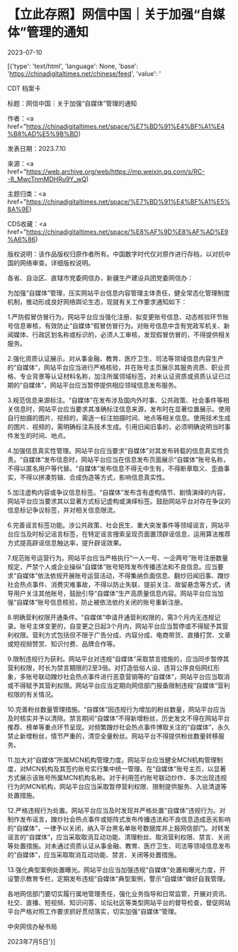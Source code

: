 # 【立此存照】网信中国｜关于加强“自媒体”管理的通知

2023-07-10

[{'type': 'text/html', 'language': None, 'base': 'https://chinadigitaltimes.net/chinese/feed', 'value': '

CDT 档案卡

标题：网信中国｜关于加强“自媒体”管理的通知

作者：<a href="https://chinadigitaltimes.net/space/%E7%BD%91%E4%BF%A1%E4%B8%AD%E5%9B%BD)

发表日期：2023.7.10

来源：<a href="https://web.archive.org/web/https://mp.weixin.qq.com/s/RC--8_MwcTnmMDHRu9Y_wQ)

主题归类：<a href="https://chinadigitaltimes.net/space/%E7%BD%91%E4%BF%A1%E5%8A%9E)

CDS收藏：<a href="https://chinadigitaltimes.net/space/%E8%AF%9D%E8%AF%AD%E9%A6%86)

版权说明：该作品版权归原作者所有。中国数字时代仅对原作进行存档，以对抗中国的网络审查。详细版权说明。





各省、自治区、直辖市党委网信办，新疆生产建设兵团党委网信办：

为加强“自媒体”管理，压实网站平台信息内容管理主体责任，健全常态化管理制度机制，推动形成良好网络舆论生态，现就有关工作要求通知如下：

1.严防假冒仿冒行为。网站平台应当强化注册、拟变更账号信息、动态核验环节账号信息审核，有效防止“自媒体”假冒仿冒行为。对账号信息中含有党政军机关、新闻媒体、行政区划名称或标识的，必须人工审核，发现假冒仿冒的，不得提供相关服务。

2.强化资质认证展示。对从事金融、教育、医疗卫生、司法等领域信息内容生产的“自媒体”，网站平台应当进行严格核验，并在账号主页展示其服务资质、职业资格、专业背景等认证材料名称，加注所属领域标签。对未认证资质或资质认证已过期的“自媒体”，网站平台应当暂停提供相应领域信息发布服务。

3.规范信息来源标注。“自媒体”在发布涉及国内外时事、公共政策、社会事件等相关信息时，网站平台应当要求其准确标注信息来源，发布时在显著位置展示。使用自行拍摄的图片、视频的，需逐一标注拍摄时间、地点等相关信息。使用技术生成的图片、视频的，需明确标注系技术生成。引用旧闻旧事的，必须明确说明当时事件发生的时间、地点。

4.加强信息真实性管理。网站平台应当要求“自媒体”对其发布转载的信息真实性负责。“自媒体”发布信息时，网站平台应当在信息发布页面展示“自媒体”账号名称，不得以匿名用户等代替。“自媒体”发布信息不得无中生有，不得断章取义、歪曲事实，不得以拼凑剪辑、合成伪造等方式，影响信息真实性。

5.加注虚构内容或争议信息标签。“自媒体”发布含有虚构情节、剧情演绎的内容，网站平台应当要求其以显著方式标记虚构或演绎标签。鼓励网站平台对存在争议的信息标记争议标签，并对相关信息限流。

6.完善谣言标签功能。涉公共政策、社会民生、重大突发事件等领域谣言，网站平台应当及时标记谣言标签，在特定谣言搜索呈现页面置顶辟谣信息，运用算法推荐方式提高辟谣信息触达率，提升辟谣效果。

7.规范账号运营行为。网站平台应当严格执行“一人一号、一企两号”账号注册数量规定，严禁个人或企业操纵“自媒体”账号矩阵发布传播违法和不良信息。应当要求“自媒体”依法依规开展账号运营活动，不得集纳负面信息、翻炒旧闻旧事、蹭炒社会热点事件、消费灾难事故，不得以防止失联、提前关注、故留悬念等方式，诱导用户关注其他账号，鼓励引导“自媒体”生产高质量信息内容。网站平台应当加强“自媒体”账号信息核验，防止被依法依约关闭的账号重新注册。

8.明确营利权限开通条件。“自媒体”申请开通营利权限的，需3个月内无违规记录。账号主体变更的，自变更之日起3个月内，网站平台应当暂停或不得赋予其营利权限。营利方式包括但不限于广告分成、内容分成、电商带货、直播打赏、文章或短视频赞赏、知识付费、品牌合作等。

9.限制违规行为获利。网站平台对违规“自媒体”采取禁言措施的，应当同步暂停其营利权限，时长为禁言期限的2至3倍。对打造低俗人设、违背公序良俗网红形象，多账号联动蹭炒社会热点事件进行恶意营销等的“自媒体”，网站平台应当取消或不得赋予其营利权限。网站平台应当定期向网信部门报备限制违规“自媒体”营利权限的有关情况。

10.完善粉丝数量管理措施。“自媒体”因违规行为增加的粉丝数量，网站平台应当及时核实并予以清除。禁言期间“自媒体”不得新增粉丝，历史发文不得在网站平台推荐、榜单等重点环节呈现。对频繁蹭炒社会热点事件博取关注的“自媒体”，永久禁止新增粉丝，情节严重的，清空全量粉丝。网站平台不得提供粉丝数量转移服务。

11.加大对“自媒体”所属MCN机构管理力度。网站平台应当健全MCN机构管理制度，对MCN机构及其签约账号实行集中统一管理。在“自媒体”账号主页，以显著方式展示该账号所属MCN机构名称。对于利用签约账号联动炒作、多次出现违规行为的MCN机构，网站平台应当采取暂停营利权限、限制提供服务、入驻清退等处置措施。

12.严格违规行为处置。网站平台应当及时发现并严格处置“自媒体”违规行为。对制作发布谣言，蹭炒社会热点事件或矩阵式发布传播违法和不良信息造成恶劣影响的“自媒体”，一律予以关闭，纳入平台黑名单账号数据库并上报网信部门。对转发谣言的“自媒体”，应当采取取消互动功能、清理粉丝、取消营利权限、禁言、关闭等处置措施。对未通过资质认证从事金融、教育、医疗卫生、司法等领域信息发布的“自媒体”，应当采取取消互动功能、禁言、关闭等处置措施。

13.强化典型案例处置曝光。网站平台应当加强违规“自媒体”处置和曝光力度，开设警示教育专栏，定期发布违规“自媒体”典型案例，警示“自媒体”做好自我管理。

各地网信部门要切实履行属地管理责任，强化业务指导和日常监管，开展对资讯、社交、直播、短视频、知识问答、论坛社区等类型网站平台的督导检查，督促网站平台严格对照工作要求抓好贯彻落实，切实加强“自媒体”管理。

中央网信办秘书局

2023年7月5日'}]
